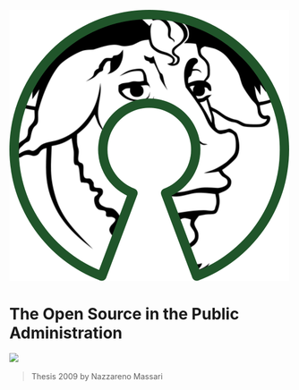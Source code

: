 ![](/assets/500px-free_software_and_open_source_software_composite_logo.svg.png)

# The Open Source in the Public Administration

[![](https://img.shields.io/badge/Donations-tallycoin-blue.svg)](https://tallyco.in/NazzMass/)

> Thesis 2009 by Nazzareno Massari






